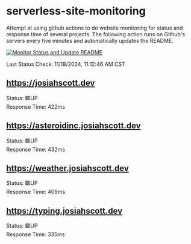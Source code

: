 # serverless-site-monitoring
Attempt at using github actions to do website monitoring for status and response time of several projects. The following action runs on Github's servers every five minutes and automatically updates the README.  

[![Monitor Status and Update README](https://github.com/JosiahSco/serverless-site-monitoring/actions/workflows/monitor.yaml/badge.svg)](https://github.com/JosiahSco/serverless-site-monitoring/actions/workflows/monitor.yaml)

Last Status Check: 11/18/2024, 11:12:46 AM CST

## https://josiahscott.dev
Status: 🟩UP  
Response Time: 422ms

## https://asteroidinc.josiahscott.dev
Status: 🟩UP  
Response Time: 432ms

## https://weather.josiahscott.dev
Status: 🟩UP  
Response Time: 409ms

## https://typing.josiahscott.dev
Status: 🟩UP  
Response Time: 335ms

